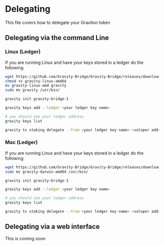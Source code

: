 # Delegating

This file covers how to delegate your Graviton token

## Delegating via the command Line

### Linux (Ledger)

If you are running Linux and have your keys stored in a ledger do the following

```bash
wget https://github.com/Gravity-Bridge/Gravity-Bridge/releases/download/v1.0.8/gravity-linux-amd64
chmod +x gravity-linux-amd64
mv gravity-linux-amd gravity
sudo mv gravity /usr/bin/

gravity init gravity-bridge-1

gravity keys add --ledger <your ledger key name>

# you should see your ledger address
gravity keys list 

gravity tx staking delegate --from <your ledger key name> <valoper address> <amount> --node http://chainripper-2.althea.net:26657 --chain-id gravity-bridge-1
```

### Mac (Ledger)

If you are running Linux and have your keys stored in a ledger do the following

```bash
wget https://github.com/Gravity-Bridge/Gravity-Bridge/releases/download/v1.0.8/gravity-darwin-amd64
sudo mv gravity-darwin-amd64 /usr/bin/

gravity init gravity-bridge-1

gravity keys add --ledger <your ledger key name>

# you should see your ledger address
gravity keys list 

gravity tx staking delegate --from <your ledger key name> <valoper address> <amount> --node http://chainripper-2.althea.net:26657 --chain-id gravity-bridge-1
```

## Delegating via a web interface

This is coming soon
